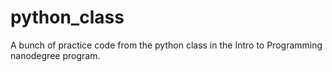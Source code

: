 # python_class

A bunch of practice code from the python class in the Intro to Programming nanodegree program.
